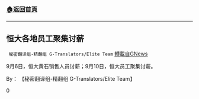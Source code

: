 ###  [:house:返回首頁](https://github.com/ourhimalayas/txt)
---


## 恒大各地员工聚集讨薪
` 秘密翻译组-精翻组 G-Translators/Elite Team` [轉載自GNews](https://gnews.org/zh-hans/1545066/)

9月6日，恒大黄石销售人员讨薪；9月10日，恒大员工聚集讨薪。

By： 【秘密翻译组-精翻组 G-Translators/Elite Team】

0
